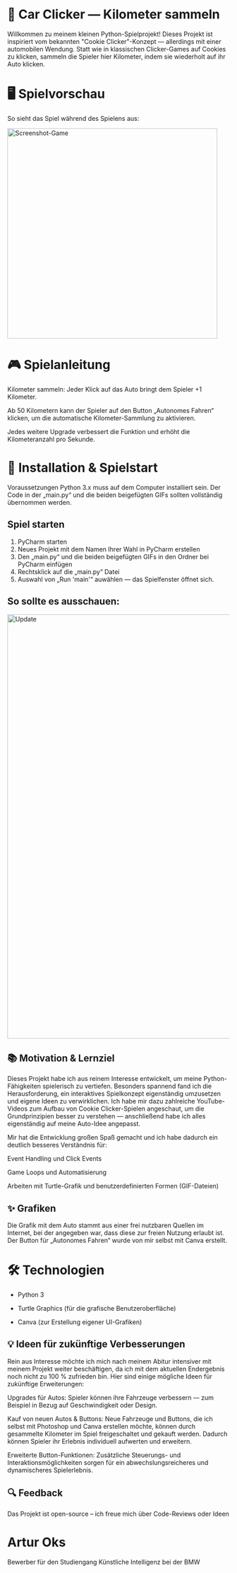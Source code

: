 # 🚗 Car Clicker — Kilometer sammeln

Willkommen zu meinem kleinen Python-Spielprojekt! Dieses Projekt ist inspiriert vom bekannten "Cookie Clicker"-Konzept — allerdings mit einer automobilen Wendung. 
Statt wie in klassischen Clicker-Games auf Cookies zu klicken, sammeln die Spieler hier Kilometer, indem sie wiederholt auf ihr Auto klicken.

# 🖥️ Spielvorschau
So sieht das Spiel während des Spielens aus:

<img width="476" alt="Screenshot-Game" src="https://github.com/user-attachments/assets/7d51187c-e16c-4ead-8971-a6d7e314d301" />

# 🎮 Spielanleitung
Kilometer sammeln: Jeder Klick auf das Auto bringt dem Spieler +1 Kilometer.

Ab 50 Kilometern kann der Spieler auf den Button „Autonomes Fahren“ klicken, um die automatische Kilometer-Sammlung zu aktivieren.

Jedes weitere Upgrade verbessert die Funktion und erhöht die Kilometeranzahl pro Sekunde.

# 🚀 Installation & Spielstart
Voraussetzungen
Python 3.x muss auf dem Computer installiert sein.
Der Code in der „main.py“ und die beiden beigefügten GIFs sollten vollständig übernommen werden.

## Spiel starten

1. PyCharm starten
2. Neues Projekt mit dem Namen Ihrer Wahl in PyCharm erstellen
3. Den „main.py“ und die beiden beigefügten GIFs in den Ordner bei PyCharm einfügen
4. Rechtsklick auf die „main.py“ Datei
5. Auswahl von „Run 'main'“ auwählen — das Spielfenster öffnet sich.

## So sollte es ausschauen:

<img width="960" alt="Update" src="https://github.com/user-attachments/assets/b51305a4-0848-413c-8ca7-7ca24d9f0695" />







## 📚 Motivation & Lernziel

Dieses Projekt habe ich aus reinem Interesse entwickelt, um meine Python-Fähigkeiten spielerisch zu vertiefen. Besonders spannend fand ich die Herausforderung, ein interaktives Spielkonzept eigenständig umzusetzen und eigene Ideen zu verwirklichen. Ich habe mir dazu zahlreiche YouTube-Videos zum Aufbau von Cookie Clicker-Spielen angeschaut, um die Grundprinzipien besser zu verstehen — anschließend habe ich alles eigenständig auf meine Auto-Idee angepasst.

Mir hat die Entwicklung großen Spaß gemacht und ich habe dadurch ein deutlich besseres Verständnis für:

Event Handling und Click Events

Game Loops und Automatisierung

Arbeiten mit Turtle-Grafik und benutzerdefinierten Formen (GIF-Dateien)


## ✨ Grafiken

Die Grafik mit dem Auto stammt aus einer frei nutzbaren Quellen im Internet, bei der angegeben war, dass diese zur freien Nutzung erlaubt ist. Der Button für „Autonomes Fahren“ wurde von mir selbst mit Canva erstellt.


 # 🛠️ Technologien

- Python 3

- Turtle Graphics (für die grafische Benutzeroberfläche)

- Canva (zur Erstellung eigener UI-Grafiken)


## 💡 Ideen für zukünftige Verbesserungen
Rein aus Interesse möchte ich mich nach meinem Abitur intensiver mit meinem Projekt weiter beschäftigen, da ich mit dem aktuellen Endergebnis noch nicht zu 100 % zufrieden bin.
Hier sind einige mögliche Ideen für zukünftige Erweiterungen:

Upgrades für Autos:
Spieler können ihre Fahrzeuge verbessern — zum Beispiel in Bezug auf Geschwindigkeit oder Design.

Kauf von neuen Autos & Buttons:
Neue Fahrzeuge und Buttons, die ich selbst mit Photoshop und Canva erstellen möchte, können durch gesammelte Kilometer im Spiel freigeschaltet und gekauft werden. Dadurch können Spieler ihr Erlebnis individuell aufwerten und erweitern.

Erweiterte Button-Funktionen:
Zusätzliche Steuerungs- und Interaktionsmöglichkeiten sorgen für ein abwechslungsreicheres und dynamischeres Spielerlebnis.

## 🔍 Feedback
Das Projekt ist open-source – ich freue mich über Code-Reviews oder Ideen

# Artur Oks
Bewerber für den Studiengang Künstliche Intelligenz bei der BMW
